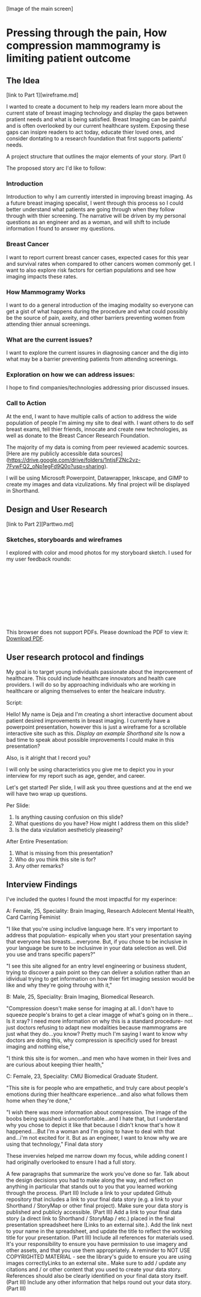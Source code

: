
[Image of the main screen]

# Pressing through the pain, How compression mammogramy is limiting patient outcome

## The Idea 
[link to Part 1][wireframe.md]

I wanted to create a document to help my readers learn more about the current state of breast imaging technology and display the gaps between pratient needs and what is being satisfied. Breast Imaging can be painful and is often overlooked by our current healthcare system. Exposing these gaps can insipre readers to act today, educate thier loved ones, and consider dontating to a research foundation that first supports patients’ needs.

A project structure that outlines the major elements of your story. (Part I)

The proposed story arc I'd like to follow:

### Introduction
Introduction to why I am currently intersted in improving breast imaging. As a future breast imaging specalist, I went through this process so I could better understand what patients are going through when they follow through with thier screening. The narrative will be driven by my personal questions as an engineer and as a woman, and will shift to include information I found to answer my questions.

### Breast Cancer
I want to report current breast cancer cases, expected cases for this year and survival rates when compared to other cancers women commonly get. I want to also explore risk factors for certian populations and see how imaging impacts these rates. 

### How Mammogramy Works
I want to do a general introduction of the imaging modality so everyone can get a gist of what happens during the procedure and what could possibly be the source of pain, axeity, and other barriers preventing women from attending thier annual screenings.

### What are the current issues?
I want to explore the current issures in diagnosing cancer and the dig into what may be a barrier preventing patients from attending screenings. 

### Exploration on how we can address issues:
I hope to find companies/technologies addressing prior discussed insues. 

### Call to Action
At the end, I want to have multiple calls of action to address the wide population of people I'm aiming my site to deal with. I want others to do self breast exams, tell thier friends, innocate and create new technologies, as well as donate to the Breast Cancer Research Foundation. 

The majority of my data is coming from peer reviewed academic sources. [Here are my publicly accessible data sources] (https://drive.google.com/drive/folders/1ntjsFZNc2vz-7FywFQ2_oNp1egFd9Q0o?usp=sharing).

I will be using Microsoft Powerpoint, Datawrapper, Inkscape, and GIMP to create my images and data vizulizations. My final project will be displayed in Shorthand.

## Design and User Research 
[link to Part 2][Parttwo.md]

### Sketches, storyboards and wireframes

I explored with color and mood photos for my storyboard sketch. I used for my user feedback rounds:

<object data="https://www.docdroid.net/Omm22tV/userfeedback.pdf" type="application/pdf" width="900px" height="700px">
    <embed src="https://www.docdroid.net/Omm22tV/userfeedback.pdf">
        <p>This browser does not support PDFs. Please download the PDF to view it: <a href="https://www.docdroid.net/pGSFWHF/wireframe.pdf">Download PDF</a>.</p>
    </embed>
</object>

## User research protocol and findings 

My goal is to target young individuals passionate about the improvement of healthcare. This could include healthcare innovators and health care providers. I will do so by approaching individuals who are working in healthcare or aligning themselves to enter the healcare industry. 

Script: 

Hello! My name is Deja and I'm creating a short interactive document about patient desired improvements in breast imaging. I currently have a powerpoint presentation, however this is just a wireframe for a scrollable interactive site such as this. *Display an example Shorthand site* Is now a bad time to speak about possible improvements I could make in this presentation?

Also, is it alright that I record you? 

I will only be using characteristics you give me to depict you in your interview for my report such as age, gender, and career. 

Let's get started! Per slide, I will ask you three questions and at the end we will have two wrap up questions.

Per Slide: 
1. Is anything causing confusion on this slide?
2. What questions do you have? How might I address them on this slide?
3. Is the data vizulation aestheticly pleaseing? 

After Entire Presentation: 
1. What is missing from this presentation? 
2. Who do you think this site is for? 
3. Any other remarks? 

## Interview Findings
I've included the quotes I found the most impactful for my experince: 

A: Female, 25, Speciality: Brain Imaging, Research Adolecent Mental Health, Card Carring Feminist

"I like that you're using includive language here. It's very important to address that population- espically when you start your presentation saying that everyone has breasts....everyone. But, if you chose to be inclusive in your language be sure to be inclusinve in your data selection as well. Did you use and trans specific papers?"

"I see this site aligned for an entry level engineering or business student, trying to discover a pain point so they can deliver a solution rather than an idividual trying to get information on how thier firt imaging session would be like and why they're going throuhg with it," 

B: Male, 25, Speciality: Brain Imaging, Biomedical Research.

"Compression doesn't make sense for imaging at all. I don't have to squeeze people's brains to get a clear imagge of what's going on in there...  Is it xray? I need more information on why this is a standard procedure- not just doctors refusing to adapt new modalities because mammograms are just what they do...you know? Pretty much I'm saying I want to know why doctors are doing this, why compression is specificly used for breast imaging and nothing else,"

"I think this site is for women...and men who have women in their lives and are curious about keeping thier health," 

C: Female, 23, Speciality: CMU Biomedical Graduate Student. 

"This site is for people who are empathetic, and truly care about people's emotions during thier healthcare experience...and also what follows them home when they're done," 

"I wish there was more information about compression. The image of the boobs being squished is uncomfortable...and I hate that, but I understand why you chose to depict it like that because I didn't know that's how it happened....But I'm a woman and I'm going to have to deal with that and...i'm not excited for it. But as an engineer, I want to know why we are using that technology," 
Final data story

These invervies helped me narrow down my focus, while adding conent I had originally overlooked to ensure I had a full story.

A few paragraphs that summarize the work you've done so far.  Talk about the design decisions you had to make along the way, and reflect on anything in particular that stands out to you that you learned working through the process. (Part III)
Include a link to your updated Github repository that includes a link to your final data story (e.g. a link to your Shorthand / StoryMap or other final project).  Make sure your data story is published and publicly accessible. (Part III)
Add a link to your final data story (a direct link to Shorthand / StoryMap / etc.) placed in the final presentation spreadsheet here (Links to an external site.).  Add the link next to your name in the spreadsheet, and update the title to reflect the working title for your presentation.  (Part III)
Include all references for materials used.  It's your responsibility to ensure you have permission to use imagery and other assets, and that you use them appropriately.  A reminder to NOT USE COPYRIGHTED MATERIAL - see the library's guide to ensure you are using images correctlyLinks to an external site..  Make sure to add / update any citations and / or other content that you used to create your data story.  References should also be clearly identified on your final data story itself.  (Part III)
Include any other information that helps round out your data story. (Part III)
